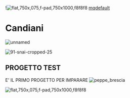 !![flat,750x,075,f-pad,750x1000,f8f8f8](https://github.com/user-attachments/assets/919e76fc-e4c8-4f04-8684-8eef27430fee)
[mqdefault](https://github.com/user-attachments/assets/e83364fa-02e1-4014-aa1d-11eb86f7a7f5)

# Candiani
![unnamed](https://github.com/user-attachments/assets/be0f293c-c04d-4fa8-af5f-b0299800a173)

![91-snai-cropped-25](https://github.com/user-attachments/assets/51d1cca2-f388-438f-baa5-e73fabcf8443)

## PROGETTO TEST
E' IL PRIMO PROGETTO PER IMPARARE
![peppe_brescia](https://github.com/user-attachments/assets/44d09fef-ca92-432a-8300-dd1bc31f43f7)

![flat,750x,075,f-pad,750x1000,f8f8f8](https://github.com/user-attachments/assets/4a2ffa24-3482-4ca6-a1ef-dbce7e495464)
